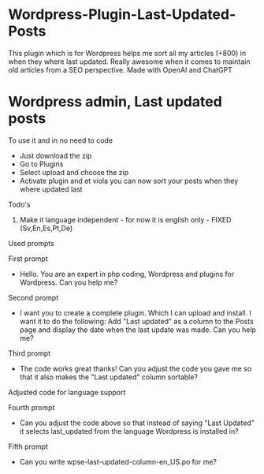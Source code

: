 # Wordpress-Plugin-Last-Updated-Posts
This plugin which is for Wordpress helps me sort all my articles (+800) in when they where last updated. Really awesome when it comes to maintain old articles from a SEO perspective.
Made with OpenAI and ChatGPT

# Wordpress admin, Last updated posts

To use it and in no need to code
- Just download the zip
- Go to Plugins
- Select upload and choose the zip
- Activate plugin and et viola you can now sort your posts when they where updated last

Todo's
1. Make it language independent - for now it is english only - FIXED (Sv,En,Es,Pt,De)

Used prompts

First prompt
- Hello. You are an expert in php coding, Wordpress and plugins for Wordpress. Can you help me?

Second prompt
- I want you to create a complete plugin. Which I can upload and install. I want it to do the following: Add "Last updated" as a column to the Posts page and display the date when the last update was made. Can you help me?

Third prompt
- The code works great thanks! Can you adjust the code you gave me so that it also makes the "Last updated" column sortable?

Adjusted code for language support

Fourth prompt
- Can you adjust the code above so that instead of saying "Last Updated" it selects last_updated from the language Wordpress is installed in?

Fifth prompt
- Can you write wpse-last-updated-column-en_US.po for me?

